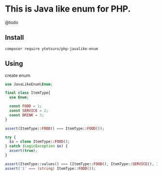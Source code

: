 # This is Java like enum for PHP.

@todo

## Install

```
composer require ytetsuro/php-javalike-enum
```

## Using

create enum.

```php
use JavaLikeEnum\Enum;

final class ItemType{
  use Enum;

  const FOOD = 1;
  const SERVICE = 2;
  const DRINK = 3;
}

assert(ItemType::FOOD() === ItemType::FOOD());

try {
  $a = clone ItemType::FOOD();
} catch (LogicException $e) {
  assert(true);
}

assert(ItemType::values() === [ItemType::FOOD(), ItemType::SERVICE(), ItemType::DRINK()]);
assert('1' === (string) ItemType::FOOD());
```
